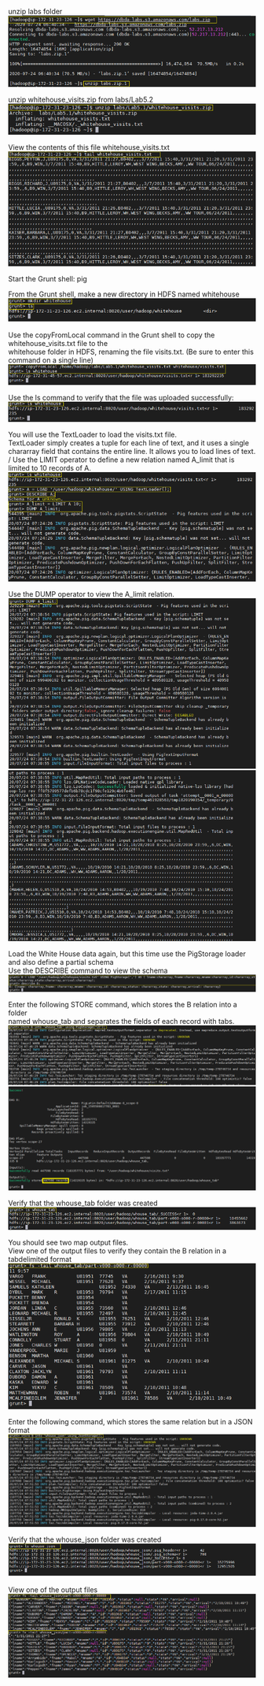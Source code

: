 unzip labs folder <br/>
![](https://github.com/pritammajgaonkar/assignments026/blob/Big-data/big%20data/images/1/1.PNG)

unzip whitehouse_visits.zip from labs/Lab5.2 <br/>
![](https://github.com/pritammajgaonkar/assignments026/blob/Big-data/big%20data/images/1/2.PNG)

View the contents of this file whitehouse_visits.txt
![](https://github.com/pritammajgaonkar/assignments026/blob/Big-data/big%20data/images/1/3.PNG)

Start the Grunt shell:
pig

From the Grunt shell, make a new directory in HDFS named whitehouse
![](https://github.com/pritammajgaonkar/assignments026/blob/Big-data/big%20data/images/1/4.PNG)

Use the copyFromLocal command in the Grunt shell to copy the whitehouse_visits.txt file to the <br/>
whitehouse folder in HDFS, renaming the file visits.txt. (Be sure to enter this command on a single line)
![](https://github.com/pritammajgaonkar/assignments026/blob/Big-data/big%20data/images/1/5.PNG)

Use the ls command to verify that the file was uploaded successfully:
![](https://github.com/pritammajgaonkar/assignments026/blob/Big-data/big%20data/images/1/6.PNG)

You will use the TextLoader to load the visits.txt file. <br/>
TextLoader simply creates a tuple for each line of text, and it uses a single <br/>
chararray field that contains the entire line. It allows you to load lines of text.<br>/
Use the LIMIT operator to define a new relation named A_limit that is limited to 10 records of A.
![](https://github.com/pritammajgaonkar/assignments026/blob/Big-data/big%20data/images/1/7.PNG)

Use the DUMP operator to view the A_limit relation.
![](https://github.com/pritammajgaonkar/assignments026/blob/Big-data/big%20data/images/1/8.1.PNG)
![](https://github.com/pritammajgaonkar/assignments026/blob/Big-data/big%20data/images/1/8.2.PNG)

Load the White House data again, but this time use the PigStorage loader and also define a partial schema <br/>
Use the DESCRIBE command to view the schema
![](https://github.com/pritammajgaonkar/assignments026/blob/Big-data/big%20data/images/1/9.PNG)

Enter the following STORE command, which stores the B relation into a folder <br/>
named whouse_tab and separates the fields of each record with tabs.
![](https://github.com/pritammajgaonkar/assignments026/blob/Big-data/big%20data/images/1/10.1.PNG)
![](https://github.com/pritammajgaonkar/assignments026/blob/Big-data/big%20data/images/1/10.2.PNG)

Verify that the whouse_tab folder was created
![](https://github.com/pritammajgaonkar/assignments026/blob/Big-data/big%20data/images/1/11.PNG)

You should see two map output files. <br/>
View one of the output files to verify they contain the B relation in a tabdelimited format
![](https://github.com/pritammajgaonkar/assignments026/blob/Big-data/big%20data/images/1/12.PNG)

Enter the following command, which stores the same relation but in a JSON format
![](https://github.com/pritammajgaonkar/assignments026/blob/Big-data/big%20data/images/1/13.1.PNG)

Verify that the whouse_json folder was created
![](https://github.com/pritammajgaonkar/assignments026/blob/Big-data/big%20data/images/1/14.PNG)

View one of the output files
![](https://github.com/pritammajgaonkar/assignments026/blob/Big-data/big%20data/images/1/15.PNG)




